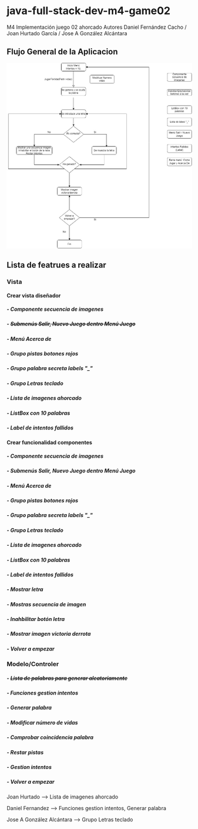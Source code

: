 # java-full-stack-dev-m4-game02
M4 Implementación juego 02 ahorcado Autores Daniel Fernández Cacho / Joan Hurtado García / Jose A González Alcántara  

## Flujo General de la Aplicacion 

![Image](https://github.com/JagaScripts/java-full-stack-dev-m4-game02/blob/master/FlujoAhorcado.jpg)

## Lista de featrues a realizar

### Vista
#### Crear vista diseñador
##### - Componente secuencia de imagenes
##### - ~~Submenús Salir, Nuevo Juego dentro Menú Juego~~
##### - Menú Acerca de
##### - Grupo pistas botones rojos
##### - Grupo palabra secreta labels "_"
##### - Grupo Letras teclado
##### - Lista de imagenes ahorcado
##### - ListBox con 10 palabras
##### - Label de intentos fallidos
#### Crear funcionalidad componentes
##### - Componente secuencia de imagenes
##### - Submenús Salir, Nuevo Juego dentro Menú Juego
##### - Menú Acerca de
##### - Grupo pistas botones rojos
##### - Grupo palabra secreta labels "_"
##### - Grupo Letras teclado
##### - Lista de imagenes ahorcado
##### - ListBox con 10 palabras
##### - Label de intentos fallidos
##### - Mostrar letra
##### - Mostras secuencia de imagen
##### - Inahbilitar botón letra
##### - Mostrar imagen victoria derrota
##### - Volver a empezar


### Modelo/Controler
##### - ~~Lista de palabras para generar aleatoriamente~~
##### - Funciones gestion intentos
##### - Generar palabra
##### - Modificar número de vidas
##### - Comprobar coincidencia palabra
##### - Restar pistas
##### - Gestion intentos
##### - Volver a empezar


Joan Hurtado --> Lista de imagenes ahorcado

Daniel Fernandez --> Funciones gestion intentos, Generar palabra

Jose A González Alcántara --> Grupo Letras teclado
